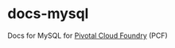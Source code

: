 docs-mysql
==========

Docs for MySQL for [Pivotal Cloud Foundry](https://network.pivotal.io/products/pivotal-cf) (PCF)
